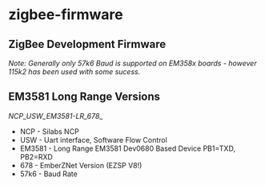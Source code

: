 # zigbee-firmware
## ZigBee Development Firmware

_Note: Generally only 57k6 Baud is supported on EM358x boards - however 115k2 has been used with some sucess._

## EM3581 Long Range Versions
__NCP_USW_EM3581_-LR_678__
* NCP - Silabs NCP
* USW - Uart interface, Software Flow Control 
* EM3581 - Long Range EM3581 Dev0680 Based Device PB1=TXD, PB2=RXD
* 678 - EmberZNet Version (EZSP V8!)
* 57k6 - Baud Rate
 
